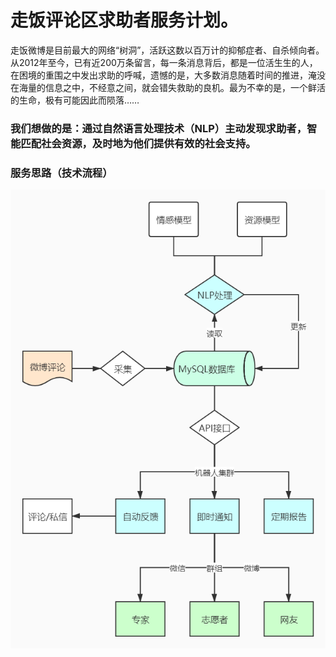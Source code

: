 # 走饭评论区求助者服务计划。
走饭微博是目前最大的网络“树洞”，活跃这数以百万计的抑郁症者、自杀倾向者。从2012年至今，已有近200万条留言，每一条消息背后，都是一位活生生的人，在困境的重围之中发出求助的呼喊，遗憾的是，大多数消息随着时间的推进，淹没在海量的信息之中，不经意之间，就会错失救助的良机。最为不幸的是，一个鲜活的生命，极有可能因此而陨落……

### 我们想做的是：通过自然语言处理技术（NLP）主动发现求助者，智能匹配社会资源，及时地为他们提供有效的社会支持。

### 服务思路（技术流程）
![服务思路](https://github.com/Aidot/zoufan/blob/main/assets/social_sevice_process.jpg "服务流程图")
